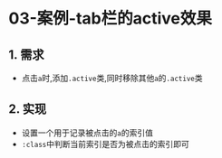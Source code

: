 # 03-案例-tab栏的active效果

## 1. 需求

- 点击`a`时,添加`.active`类,同时移除其他`a`的`.active`类

## 2. 实现

- 设置一个用于记录被点击的`a`的索引值
- `:class`中判断当前索引是否为被点击的索引即可